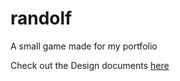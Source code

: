 # randolf
A small game made for my portfolio  

Check out the Design documents [here](/Game-Design)
